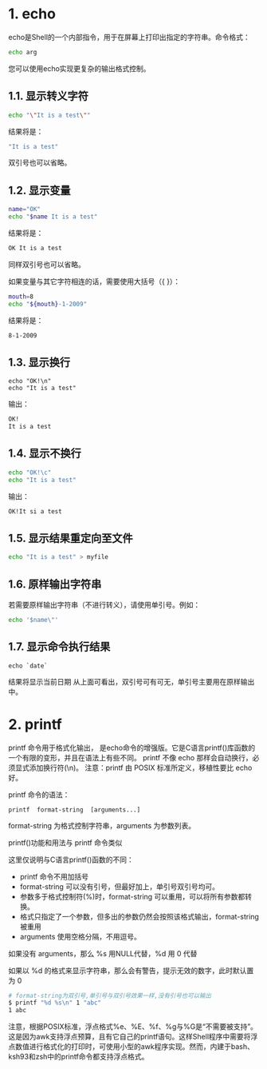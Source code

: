 # 1. echo

echo是Shell的一个内部指令，用于在屏幕上打印出指定的字符串。命令格式：

```bash
echo arg
```

您可以使用echo实现更复杂的输出格式控制。

## 1.1. 显示转义字符

```bash
echo "\"It is a test\""
```

结果将是：

```bash
"It is a test"
```

双引号也可以省略。

## 1.2. 显示变量

```bash
name="OK"
echo "$name It is a test"
```

结果将是：

```bash
OK It is a test
```

同样双引号也可以省略。

如果变量与其它字符相连的话，需要使用大括号（{ }）：

```bash
mouth=8
echo "${mouth}-1-2009"
```

结果将是：

```bash
8-1-2009
```

## 1.3. 显示换行

```
echo "OK!\n"
echo "It is a test"
```

输出：

```bash
OK!
It is a test
```

## 1.4. 显示不换行

```bash
echo "OK!\c"
echo "It is a test"
```

输出：

```bash
OK!It si a test
```

## 1.5. 显示结果重定向至文件

```bash
echo "It is a test" > myfile
```

## 1.6. 原样输出字符串

若需要原样输出字符串（不进行转义），请使用单引号。例如：

```bash
echo '$name\"'
```

## 1.7. 显示命令执行结果

```
echo `date`
```

结果将显示当前日期
从上面可看出，双引号可有可无，单引号主要用在原样输出中。

# 2. printf

printf 命令用于格式化输出， 是echo命令的增强版。它是C语言printf()库函数的一个有限的变形，并且在语法上有些不同。
printf 不像 echo 那样会自动换行，必须显式添加换行符(\n)。
注意：printf 由 POSIX 标准所定义，移植性要比 echo 好。

printf 命令的语法：

```
printf  format-string  [arguments...]
```

format-string 为格式控制字符串，arguments 为参数列表。

printf()功能和用法与 printf 命令类似

这里仅说明与C语言printf()函数的不同：

- printf 命令不用加括号
- format-string 可以没有引号，但最好加上，单引号双引号均可。
- 参数多于格式控制符(%)时，format-string 可以重用，可以将所有参数都转换。
- 格式只指定了一个参数，但多出的参数仍然会按照该格式输出，format-string 被重用
- arguments 使用空格分隔，不用逗号。

如果没有 arguments，那么 %s 用NULL代替，%d 用 0 代替

如果以 %d 的格式来显示字符串，那么会有警告，提示无效的数字，此时默认置为 0

```bash
# format-string为双引号,单引号与双引号效果一样,没有引号也可以输出
$ printf "%d %s\n" 1 "abc"
1 abc
```

注意，根据POSIX标准，浮点格式%e、%E、%f、%g与%G是“不需要被支持”。这是因为awk支持浮点预算，且有它自己的printf语句。这样Shell程序中需要将浮点数值进行格式化的打印时，可使用小型的awk程序实现。然而，内建于bash、ksh93和zsh中的printf命令都支持浮点格式。
